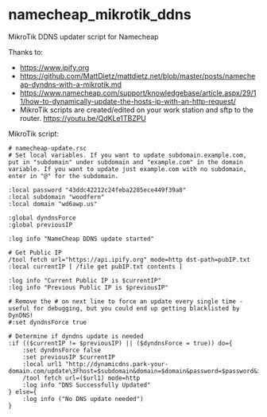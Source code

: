 # namecheap_mikrotik_ddns
MikroTik DDNS updater script for Namecheap

Thanks to:
* https://www.ipify.org
* https://github.com/MattDietz/mattdietz.net/blob/master/posts/namecheap-dyndns-with-a-mikrotik.md
* https://www.namecheap.com/support/knowledgebase/article.aspx/29/11/how-to-dynamically-update-the-hosts-ip-with-an-http-request/
* MikroTik scripts are created/edited on your work station and sftp to the router. https://youtu.be/QdKLe1TBZPU 

MikroTik script:
```
# namecheap-update.rsc
# Set local variables. If you want to update subdomain.example.com, put in "subdomain" under subdomain and "example.com" in the domain variable. If you want to update just example.com with no subdomain, enter in "@" for the subdomain.

:local password "43ddc42212c24feba2285ece449f39a8"
:local subdomain "woodfern"
:local domain "wd6awp.us"

:global dyndnsForce
:global previousIP

:log info "NameCheap DDNS update started"

# Get Public IP
/tool fetch url="https://api.ipify.org" mode=http dst-path=pubIP.txt
:local currentIP [ /file get pubIP.txt contents ]

:log info "Current Public IP is $currentIP"
:log info "Previous Public IP is $previousIP"

# Remove the # on next line to force an update every single time - useful for debugging, but you could end up getting blacklisted by DynDNS!
#:set dyndnsForce true

# Determine if dyndns update is needed
:if (($currentIP != $previousIP) || ($dyndnsForce = true)) do={
    :set dyndnsForce false
    :set previousIP $currentIP
    :local url1 "http://dynamicdns.park-your-domain.com/update\3Fhost=$subdomain&domain=$domain&password=$password&ip=$currentIP"
    /tool fetch url=($url1) mode=http
    :log info "DNS Successfully Updated"
} else={
    :log info ("No DNS update needed")
}
```
